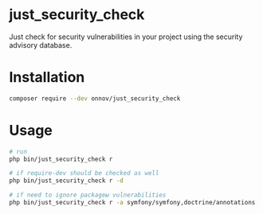 # just_security_check
Just check for security vulnerabilities in your project using the security advisory database.

# Installation
```bash
composer require --dev onnov/just_security_check
```

# Usage
```bash
# run
php bin/just_security_check r

# if require-dev should be checked as well
php bin/just_security_check r -d

# if need to ignore packageы vulnerabilities
php bin/just_security_check r -a symfony/symfony,doctrine/annotations
```
